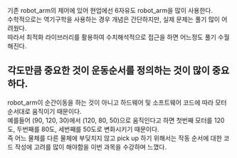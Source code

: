 기존 robot_arm의 제어에 있어 현업에선 6자유도 robot_arm을 많이 사용한다.  
수학적으로는 역기구학을 사용하는 경우 개념은 간단하지만, 실제 문제는 풀기 많이 어려웠다.  
따라서 최적화 라이브러리를 활용하여 수치해석적으로 접근을 하면 어느정도 풀기 수월해진다.
## 각도만큼 중요한 것이 운동순서를 정의하는 것이 많이 중요하다.  
robot_arm이 순간이동을 하는 것이 아니고 하드웨어 및 소프트웨어 코드에 따라 모터 순서대로 움직이기 때문이다.  
예를들어 (90, 120, 30)에서 (120, 80, 50)으로 움직인다고 하면 첫번째 모터를 120도, 두번째를 80도, 세번째를 50도로 변화시키기 때문이다.  
즉 어느 물체를 다른 물체에 부딪치지 않고 pick up 하기 위해서는 작동 순서에 대한 코드 작성에 고려를 많이 해야함을 이번 과목을 수강하며 느꼈다.

